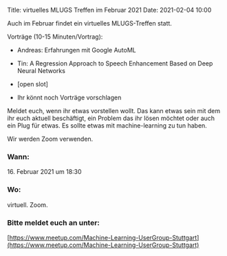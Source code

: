 Title: virtuelles MLUGS Treffen im Februar 2021
Date: 2021-02-04 10:00

Auch im Februar findet ein virtuelles MLUGS-Treffen statt.

Vorträge (10-15 Minuten/Vortrag):

- Andreas: Erfahrungen mit Google AutoML
- Tin: A Regression Approach to Speech Enhancement Based on Deep Neural Networks
- [open slot]

- Ihr könnt noch Vorträge vorschlagen


Meldet euch, wenn ihr etwas vorstellen wollt.
Das kann etwas sein mit dem ihr euch aktuell beschäftigt, ein Problem das ihr lösen möchtet oder auch ein Plug für etwas.
Es sollte etwas mit machine-learning zu tun haben.

Wir werden Zoom verwenden.

### Wann:

<p>16. Februar 2021 um 18:30</p>  

### Wo:

virtuell. Zoom.

### Bitte meldet euch an unter:
[https://www.meetup.com/Machine-Learning-UserGroup-Stuttgart](https://www.meetup.com/Machine-Learning-UserGroup-Stuttgart)
